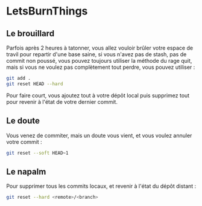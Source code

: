 # LetsBurnThings

## Le brouillard
Parfois après 2 heures à tatonner, vous allez vouloir brûler votre espace de travil pour repartir d'une base saine, si vous n'avez pas de stash, pas de commit non poussé, vous pouvez toujours utiliser la méthode du rage quit, mais si vous ne voulez pas complètement tout perdre, vous pouvez utiliser :
```sh
git add .
git reset HEAD --hard
```
Pour faire court, vous ajoutez tout à votre dépôt local puis supprimez tout pour revenir à l'état de votre dernier commit.

## Le doute
Vous venez de commiter, mais un doute vous vient, et vous voulez annuler votre commit :
```sh
git reset --soft HEAD~1
```

## Le napalm
Pour supprimer tous les commits locaux, et revenir à l'état du dépôt distant :
```sh
git reset --hard <remote>/<branch>
```
